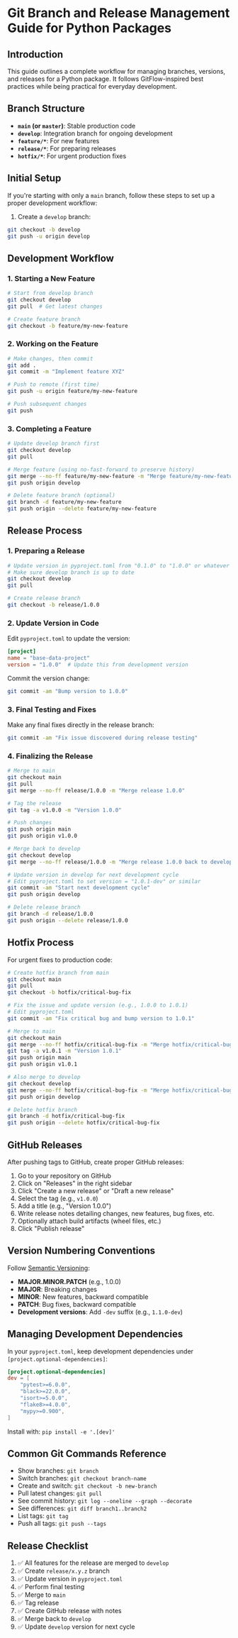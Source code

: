# Git Branch and Release Management Guide for Python Packages

## Introduction

This guide outlines a complete workflow for managing branches, versions, and releases for a Python package. It follows GitFlow-inspired best practices while being practical for everyday development.

## Branch Structure

- **`main` (or `master`)**: Stable production code
- **`develop`**: Integration branch for ongoing development
- **`feature/*`**: For new features
- **`release/*`**: For preparing releases
- **`hotfix/*`**: For urgent production fixes

## Initial Setup

If you're starting with only a `main` branch, follow these steps to set up a proper development workflow:

1. Create a `develop` branch:
```bash
git checkout -b develop
git push -u origin develop
```

## Development Workflow

### 1. Starting a New Feature

```bash
# Start from develop branch
git checkout develop
git pull  # Get latest changes

# Create feature branch
git checkout -b feature/my-new-feature
```

### 2. Working on the Feature

```bash
# Make changes, then commit
git add .
git commit -m "Implement feature XYZ"

# Push to remote (first time)
git push -u origin feature/my-new-feature

# Push subsequent changes
git push
```

### 3. Completing a Feature

```bash
# Update develop branch first
git checkout develop
git pull

# Merge feature (using no-fast-forward to preserve history)
git merge --no-ff feature/my-new-feature -m "Merge feature/my-new-feature"
git push origin develop

# Delete feature branch (optional)
git branch -d feature/my-new-feature
git push origin --delete feature/my-new-feature
```

## Release Process

### 1. Preparing a Release

```bash
# Update version in pyproject.toml from "0.1.0" to "1.0.0" or whatever is appropriate
# Make sure develop branch is up to date
git checkout develop
git pull

# Create release branch
git checkout -b release/1.0.0
```

### 2. Update Version in Code

Edit `pyproject.toml` to update the version:

```toml
[project]
name = "base-data-project"
version = "1.0.0"  # Update this from development version
```

Commit the version change:

```bash
git commit -am "Bump version to 1.0.0"
```

### 3. Final Testing and Fixes

Make any final fixes directly in the release branch:

```bash
git commit -am "Fix issue discovered during release testing"
```

### 4. Finalizing the Release

```bash
# Merge to main
git checkout main
git pull
git merge --no-ff release/1.0.0 -m "Merge release 1.0.0"

# Tag the release
git tag -a v1.0.0 -m "Version 1.0.0"

# Push changes
git push origin main
git push origin v1.0.0

# Merge back to develop
git checkout develop
git merge --no-ff release/1.0.0 -m "Merge release 1.0.0 back to develop"

# Update version in develop for next development cycle
# Edit pyproject.toml to set version = "1.0.1-dev" or similar
git commit -am "Start next development cycle"
git push origin develop

# Delete release branch
git branch -d release/1.0.0
git push origin --delete release/1.0.0
```

## Hotfix Process

For urgent fixes to production code:

```bash
# Create hotfix branch from main
git checkout main
git pull
git checkout -b hotfix/critical-bug-fix

# Fix the issue and update version (e.g., 1.0.0 to 1.0.1)
# Edit pyproject.toml
git commit -am "Fix critical bug and bump version to 1.0.1"

# Merge to main
git checkout main
git merge --no-ff hotfix/critical-bug-fix -m "Merge hotfix/critical-bug-fix"
git tag -a v1.0.1 -m "Version 1.0.1"
git push origin main
git push origin v1.0.1

# Also merge to develop
git checkout develop
git merge --no-ff hotfix/critical-bug-fix -m "Merge hotfix/critical-bug-fix"
git push origin develop

# Delete hotfix branch
git branch -d hotfix/critical-bug-fix
git push origin --delete hotfix/critical-bug-fix
```

## GitHub Releases

After pushing tags to GitHub, create proper GitHub releases:

1. Go to your repository on GitHub
2. Click on "Releases" in the right sidebar
3. Click "Create a new release" or "Draft a new release"
4. Select the tag (e.g., `v1.0.0`)
5. Add a title (e.g., "Version 1.0.0")
6. Write release notes detailing changes, new features, bug fixes, etc.
7. Optionally attach build artifacts (wheel files, etc.)
8. Click "Publish release"

## Version Numbering Conventions

Follow [Semantic Versioning](https://semver.org/):

- **MAJOR.MINOR.PATCH** (e.g., 1.0.0)
- **MAJOR**: Breaking changes
- **MINOR**: New features, backward compatible
- **PATCH**: Bug fixes, backward compatible
- **Development versions**: Add `-dev` suffix (e.g., `1.1.0-dev`)

## Managing Development Dependencies

In your `pyproject.toml`, keep development dependencies under `[project.optional-dependencies]`:

```toml
[project.optional-dependencies]
dev = [
    "pytest>=6.0.0",
    "black>=22.0.0",
    "isort>=5.0.0",
    "flake8>=4.0.0",
    "mypy>=0.900",
]
```

Install with: `pip install -e '.[dev]'`

## Common Git Commands Reference

- Show branches: `git branch`
- Switch branches: `git checkout branch-name`
- Create and switch: `git checkout -b new-branch`
- Pull latest changes: `git pull`
- See commit history: `git log --oneline --graph --decorate`
- See differences: `git diff branch1..branch2`
- List tags: `git tag`
- Push all tags: `git push --tags`

## Release Checklist

1. ✅ All features for the release are merged to `develop`
2. ✅ Create `release/x.y.z` branch
3. ✅ Update version in `pyproject.toml`
4. ✅ Perform final testing
5. ✅ Merge to `main`
6. ✅ Tag release
7. ✅ Create GitHub release with notes
8. ✅ Merge back to `develop`
9. ✅ Update `develop` version for next cycle
